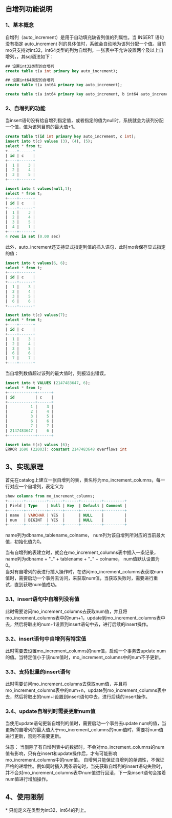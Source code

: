 ## 自增列功能说明

### 1、基本概念
自增列（auto_increment）是用于自动填充缺省列值的列属性。当 INSERT 语句没有指定 auto_increment 列的具体值时，系统会自动地为该列分配一个值。目前mo只支持对int32，int64类型的列为自增列，一张表中不允许设置两个及以上自增列，，其sql语法如下：
```sql
## 设置int32类型的自增列
create table t(a int primary key auto_increment);

## 设置int64类型的自增列
create table t(a int64 primary key auto_increment);

create table t(a int64 primary key auto_increment, b int64 auto_increment);
```

### 2、自增列的功能
当insert语句没有给自增列指定值，或者指定的值为null时，系统就会为该列分配一个值，值为该列目前的最大值+1。
```sql
create table t(id int primary key auto_increment, c int);
insert into t(c) values (3), (4), (5);
select * from t;
+----+------+
| id | c    |
+----+------+
|  1 |    3 |
|  2 |    4 |
|  3 |    5 |
+----+------+

insert into t values(null,1);
select * from t;
+----+------+
| id | c    |
+----+------+
|  1 |    3 |
|  2 |    4 |
|  3 |    5 |
|  4 |    1 |
+----+------+
4 rows in set (0.00 sec)
```

此外，auto_increment还支持显式指定列值的插入语句，此时mo会保存显式指定的值：
```sql
insert into t values(6, 6);
select * from t;
+----+------+
| id | c    |
+----+------+
|  1 |    3 |
|  2 |    4 |
|  3 |    5 |
|  6 |    6 |
+----+------+

insert into t(c) values(7);
select * from t;
+----+------+
| id | c    |
+----+------+
|  1 |    3 |
|  2 |    4 |
|  3 |    5 |
|  6 |    6 |
|  7 |    7 |
+----+------+
```

当自增列数值超过该列的最大值时，则报溢出错误。
```sql
insert into t VALUES (2147483647, 6);
select * from t;
+------------+------+
| id         | c    |
+------------+------+
|          1 |    3 |
|          2 |    4 |
|          3 |    5 |
|          6 |    6 |
|          7 |    7 |
| 2147483647 |    6 |
+------------+------+

insert into t(c) values (6);
ERROR 1690 (22003): constant 2147483648 overflows int
```

## 3、实现原理
  首先在catalog上建立一张自增列的表，表名称为mo_increment_columns，每一行对应一个自增列，表定义为
```sql
show columns from mo_increment_columns;
+-------+---------+------+------+---------+---------+
| Field | Type    | Null | Key  | Default | Comment |
+-------+---------+------+------+---------+---------+
| name  | VARCHAR | YES  |      | NULL    |         |
| num   | BIGINT  | YES  |      | NULL    |         |
+-------+---------+------+------+---------+---------+
```
name列为dbname_tablename_colname， num列为该自增列所对应的当前最大值，初始化值为0。

当有自增列的表建立时，就会在mo_increment_columns表中插入一条记录，name列为dbname + "\_" + tablename + "\_" + colname， num值默认设置为0。  
当对有自增列的表进行插入操作时，在访问mo_increment_columns表获取num值时，需要启动一个事务去访问，来获取num值，当获取失败时，需要进行重试，直到获取num值成功。
### 3.1、insert语句中自增列没有值
 此时需要访问mo_increment_columns去获取num值，并且将mo_increment_columns表中的num+1，update到mo_increment_columns表中去，然后将取出的num+1设置到insert语句中去，进行后续的insert操作。
### 3.2、insert语句中自增列有特定值
  此时需要去设置mo_increment_columns的num值，启动一个事务去update num的值。当特定值小于该num值时，mo_increment_columns中的num不予更新。
### 3.3、支持批量的insert语句
   此时需要访问mo_increment_columns去获取num值，并且将mo_increment_columns表中的num+n，update到mo_increment_columns表中去，然后将取出的num+i设置到insert语句中去，进行后续的insert操作。
### 3.4、update自增列时需要更新num值
  当使用update语句更新自增列的值时，需要启动一个事务去update num的值，当更新的自增列的最大值大于mo_increment_columns的num值时，需要将num值进行更新，否则不需要更新。

注意：
当删除了有自增列表中的数据时，不会对mo_increment_columns的num值有影响，只有在insert和update操作后，才有可能影响mo_increment_columns中的num值。
自增列只能保证自增列的单调性，不保证严格的递增性。例如同时插入两条语句时，当先获取自增列的insert语句失败时，并不会对mo_increment_columns表中num值进行回滚，下一条insert语句会接着num值进行增加操作。

## 4、使用限制
\* 只能定义在类型为int32、int64的列上。  
